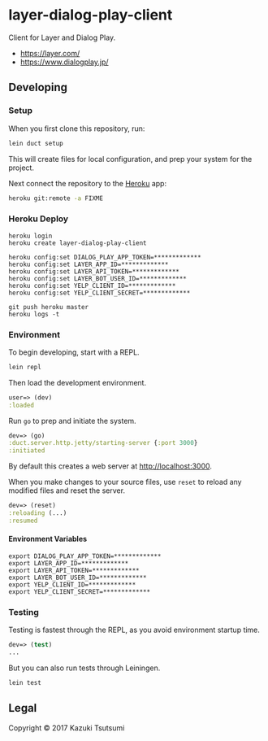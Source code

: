 # layer-dialog-play-client

Client for Layer and Dialog Play.

* https://layer.com/
* https://www.dialogplay.jp/

## Developing

### Setup

When you first clone this repository, run:

```sh
lein duct setup
```

This will create files for local configuration, and prep your system
for the project.

Next connect the repository to the [Heroku][] app:

```sh
heroku git:remote -a FIXME
```

[heroku]: https://www.heroku.com/

### Heroku Deploy

```
heroku login
heroku create layer-dialog-play-client

heroku config:set DIALOG_PLAY_APP_TOKEN=*************
heroku config:set LAYER_APP_ID=*************
heroku config:set LAYER_API_TOKEN=*************
heroku config:set LAYER_BOT_USER_ID=*************
heroku config:set YELP_CLIENT_ID=*************
heroku config:set YELP_CLIENT_SECRET=*************

git push heroku master
heroku logs -t
```

### Environment

To begin developing, start with a REPL.

```sh
lein repl
```

Then load the development environment.

```clojure
user=> (dev)
:loaded
```

Run `go` to prep and initiate the system.

```clojure
dev=> (go)
:duct.server.http.jetty/starting-server {:port 3000}
:initiated
```

By default this creates a web server at <http://localhost:3000>.

When you make changes to your source files, use `reset` to reload any
modified files and reset the server.

```clojure
dev=> (reset)
:reloading (...)
:resumed
```

#### Environment Variables

```
export DIALOG_PLAY_APP_TOKEN=*************
export LAYER_APP_ID=*************
export LAYER_API_TOKEN=*************
export LAYER_BOT_USER_ID=*************
export YELP_CLIENT_ID=*************
export YELP_CLIENT_SECRET=*************
```

### Testing

Testing is fastest through the REPL, as you avoid environment startup
time.

```clojure
dev=> (test)
...
```

But you can also run tests through Leiningen.

```sh
lein test
```

## Legal

Copyright © 2017 Kazuki Tsutsumi